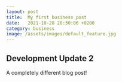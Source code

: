 ```yaml
---
layout: post
title:  My first business post
date:   2021-10-28 20:30:06 +0200
category: business
image: /assets/images/default_feature.jpg
---
```


## Development Update 2

A completely different blog post!